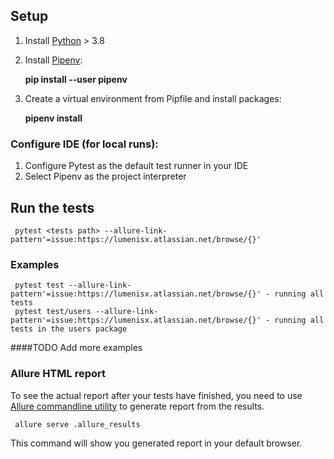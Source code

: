 ## Setup
1. Install [Python](https://www.python.org/downloads/) > 3.8
2. Install [Pipenv](https://pypi.org/project/pipenv/):
   
   **pip install --user pipenv**
3. Create a virtual environment from Pipfile and install packages:
   
   **pipenv install**
   
### Configure IDE (for local runs):
1. Configure Pytest as the default test runner in your IDE
2. Select Pipenv as the project interpreter

## Run the tests
```
 pytest <tests path> --allure-link-pattern'=issue:https://lumenisx.atlassian.net/browse/{}'
```

### Examples 
```
 pytest test --allure-link-pattern'=issue:https://lumenisx.atlassian.net/browse/{}' - running all tests
 pytest test/users --allure-link-pattern'=issue:https://lumenisx.atlassian.net/browse/{}' - running all tests in the users package
```
####TODO Add more examples 

### Allure HTML report
To see the actual report after your tests have finished, you need to use [Allure commandline utility](https://docs.qameta.io/allure/#_installing_a_commandline)
to generate report from the results.

```
 allure serve .allure_results
```
This command will show you generated report in your default browser.